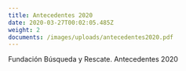 ```yaml
---
title: Antecedentes 2020
date: 2020-03-27T00:02:05.485Z
weight: 2
documents: /images/uploads/antecedentes2020.pdf
---
```

Fundación Búsqueda y Rescate. Antecedentes 2020